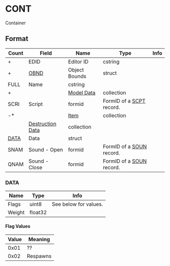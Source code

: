 CONT
====

Container

## Format

Count | Field | Name | Type | Info
------|-------|------|------|-----
+ | EDID | Editor ID | cstring | 
+ | [OBND](Fields/OBND.md) | Object Bounds | struct |
 | FULL | Name | cstring |
+ | | [Model Data](Fields/Model.md) | collection | 
 | SCRI | Script | formid | FormID of a [SCPT](SCPT.md) record.
-* | | [Item](Fields/Item.md) | collection | 
 | | [Destruction Data](Fields/Destruction.md) | collection |
 | [DATA](#data) | Data | struct | 
 | SNAM | Sound - Open | formid | FormID of a [SOUN](SOUN.md) record.
 | QNAM | Sound - Close | formid | FormID of a [SOUN](SOUN.md) record.
 

### DATA

Name | Type | Info
-----|------|-----
Flags | uint8 | See below for values.
Weight | float32 | 
 
#### Flag Values

Value | Meaning
------|--------
0x01 | ??
0x02 | Respawns
 
